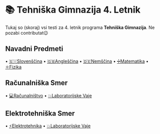 # 📚 Tehniška Gimnazija 4. Letnik
Tukaj so (skoraj) vsi testi za 4. letnik programa **Tehniška Gimnazija**.
Ne pozabi contributat😉

## Navadni Predmeti
• [🇸🇮Slovenščina]()
• [🇬🇧Angleščina]()
• [🇩🇪Nemščina]()
• [➗️Matematika]()
• [⚛️Fizika]()

## Računalniška Smer
• [💻Računalništvo]()
• [💥Laboratorijske Vaje]()

## Elektrotehniška Smer
• [⚡️Elektrotehnika]()
• [💥Laboratorijske Vaje]()